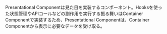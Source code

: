 Presentational Componentは見た目を実装するコンポーネント。Hooksを使った状態管理やAPIコールなどの副作用を実行する振る舞いはContainer Componentで実装するため、Presentational Componentは、Container Componentから表示に必要なデータを受け取る。
